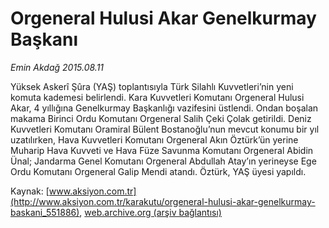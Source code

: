 # Orgeneral Hulusi Akar Genelkurmay Başkanı

*Emin Akdağ 2015.08.11*

<div class="pNewsDetailMainContent" itemprop="articleBody">
 <p>
  Yüksek Askerî Şûra (YAŞ) toplantısıyla Türk Silahlı Kuvvetleri’nin yeni komuta kademesi belirlendi. Kara Kuvvetleri Komutanı Orgeneral Hulusi Akar, 4 yıllığına Genelkurmay Başkanlığı vazifesini üstlendi. Ondan boşalan makama Birinci Ordu Komutanı Orgeneral Salih Çeki Çolak getirildi. Deniz Kuvvetleri Komutanı Oramiral Bülent Bostanoğlu’nun mevcut konumu bir yıl uzatılırken, Hava Kuvvetleri Komutanı Orgeneral Akın Öztürk’ün yerine Muharip Hava Kuvveti ve Hava Füze Savunma Komutanı Orgeneral Abidin Ünal; Jandarma Genel Komutanı Orgeneral Abdullah Atay’ın yerineyse Ege Ordu Komutanı Orgeneral Galip Mendi atandı. Öztürk, YAŞ üyesi yapıldı.
 </p>
</div>


Kaynak: [www.aksiyon.com.tr](http://www.aksiyon.com.tr/karakutu/orgeneral-hulusi-akar-genelkurmay-baskani_551886), [web.archive.org (arşiv bağlantısı)](http://web.archive.org/web/20150812131531/http://www.aksiyon.com.tr/karakutu/orgeneral-hulusi-akar-genelkurmay-baskani_551886)
